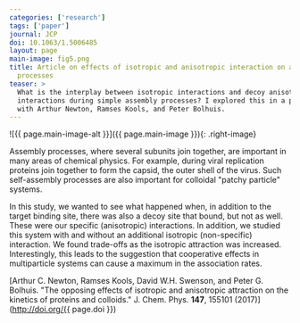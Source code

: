 ```yaml
---
categories: ['research']
tags: ['paper']
journal: JCP
doi: 10.1063/1.5006485
layout: page
main-image: fig5.png
title: Article on effects of isotropic and anisotropic interaction on assembly
  processes
teaser: > 
  What is the interplay between isotropic interactions and decoy anisotropic
  interactions during simple assembly processes? I explored this in a paper
  with Arthur Newton, Ramses Kools, and Peter Bolhuis.
---
```


![{{ page.main-image-alt }}]({{ page.main-image }}){: .right-image}

Assembly processes, where several subunits join together, are important in many
areas of chemical physics. For example, during viral replication proteins join
together to form the capsid, the outer shell of the virus. Such self-assembly
processes are also important for colloidal "patchy particle" systems.

In this study, we wanted to see what happened when, in addition to the target
binding site, there was also a decoy site that bound, but not as well. These
were our specific (anisotropic) interactions. In addition, we studied this
system with and without an additional isotropic (non-specific) interaction. We
found trade-offs as the isotropic attraction was increased. Interestingly, this
leads to the suggestion that cooperative effects in multiparticle systems can
cause a maximum in the association rates.

[Arthur C. Newton, Ramses Kools, David W.H. Swenson, and Peter G. Bolhuis. "The
opposing effects of isotropic and anisotropic attraction on the kinetics of
proteins and colloids." J. Chem. Phys. **147**, 155101
(2017)](http://doi.org/{{ page.doi }})
